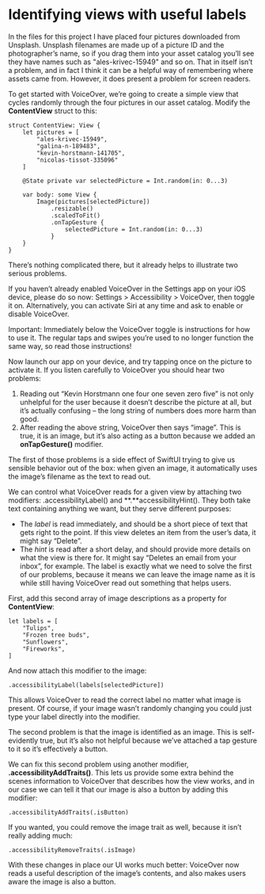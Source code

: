 # Identifying views with useful labels

In the files for this project I have placed four pictures downloaded from Unsplash. Unsplash filenames are made up of a picture ID and the photographer’s name, so if you drag them into your asset catalog you’ll see they have names such as "ales-krivec-15949" and so on. That in itself isn’t a problem, and in fact I think it can be a helpful way of remembering where assets came from. However, it does present a problem for screen readers.

To get started with VoiceOver, we’re going to create a simple view that cycles randomly through the four pictures in our asset catalog. Modify the **ContentView** struct to this:
```
struct ContentView: View {
    let pictures = [
        "ales-krivec-15949",
        "galina-n-189483",
        "kevin-horstmann-141705",
        "nicolas-tissot-335096"
    ]

    @State private var selectedPicture = Int.random(in: 0...3)

    var body: some View {
        Image(pictures[selectedPicture])
            .resizable()
            .scaledToFit()
            .onTapGesture {
                selectedPicture = Int.random(in: 0...3)
            }
    }
}
```
There’s nothing complicated there, but it already helps to illustrate two serious problems.

If you haven’t already enabled VoiceOver in the Settings app on your iOS device, please do so now: Settings > Accessibility > VoiceOver, then toggle it on. Alternatively, you can activate Siri at any time and ask to enable or disable VoiceOver.

Important: Immediately below the VoiceOver toggle is instructions for how to use it. The regular taps and swipes you’re used to no longer function the same way, so read those instructions!

Now launch our app on your device, and try tapping once on the picture to activate it. If you listen carefully to VoiceOver you should hear two problems:

1. Reading out “Kevin Horstmann one four one seven zero five” is not only unhelpful for the user because it doesn’t describe the picture at all, but it’s actually confusing – the long string of numbers does more harm than good.
2. After reading the above string, VoiceOver then says “image”. This is true, it is an image, but it’s also acting as a button because we added an **onTapGesture()** modifier.

The first of those problems is a side effect of SwiftUI trying to give us sensible behavior out of the box: when given an image, it automatically uses the image’s filename as the text to read out.

We can control what VoiceOver reads for a given view by attaching two modifiers: .accessibilityLabel() and **.**accessibilityHint(). They both take text containing anything we want, but they serve different purposes:

- The *label* is read immediately, and should be a short piece of text that gets right to the point. If this view deletes an item from the user’s data, it might say “Delete”.
- The *hint* is read after a short delay, and should provide more details on what the view is there for. It might say “Deletes an email from your inbox”, for example.
The label is exactly what we need to solve the first of our problems, because it means we can leave the image name as it is while still having VoiceOver read out something that helps users.

First, add this second array of image descriptions as a property for **ContentView**:
```
let labels = [
    "Tulips",
    "Frozen tree buds",
    "Sunflowers",
    "Fireworks",
]
```
And now attach this modifier to the image:
```
.accessibilityLabel(labels[selectedPicture])
```
This allows VoiceOver to read the correct label no matter what image is present. Of course, if your image wasn’t randomly changing you could just type your label directly into the modifier.

The second problem is that the image is identified as an image. This is self-evidently true, but it’s also not helpful because we’ve attached a tap gesture to it so it’s effectively a button.

We can fix this second problem using another modifier, **.accessibilityAddTraits()**. This lets us provide some extra behind the scenes information to VoiceOver that describes how the view works, and in our case we can tell it that our image is also a button by adding this modifier:
```
.accessibilityAddTraits(.isButton)
```
If you wanted, you could remove the image trait as well, because it isn’t really adding much:
```
.accessibilityRemoveTraits(.isImage)
```
With these changes in place our UI works much better: VoiceOver now reads a useful description of the image’s contents, and also makes users aware the image is also a button.

